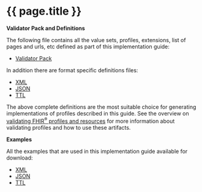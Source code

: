 # {{ page.title }}
<!--{% include publish-box.html %}-->

**Validator Pack and Definitions**

The following file contains all the value sets, profiles, extensions, list of pages and urls, etc defined as part of this implementation guide:

- [Validator Pack](validator.pack)

In addition there are format specific definitions files:
- [XML](definitions.xml.zip)
- [JSON](definitions.json.zip)
- [TTL](definitions.ttl.zip)

The above complete definitions are the most suitable choice for generating implementations of profiles described in this guide. See the overview on [validating FHIR<sup>&reg;</sup> profiles and resources](http://hl7.org/fhir/STU3/validation.html) for more information about validating profiles and how to use these artifacts.

**Examples**

All the examples that are used in this implementation guide available for download:

- [XML](examples.xml.zip)
- [JSON](examples.json.zip)
- [TTL](examples.ttl.zip)

